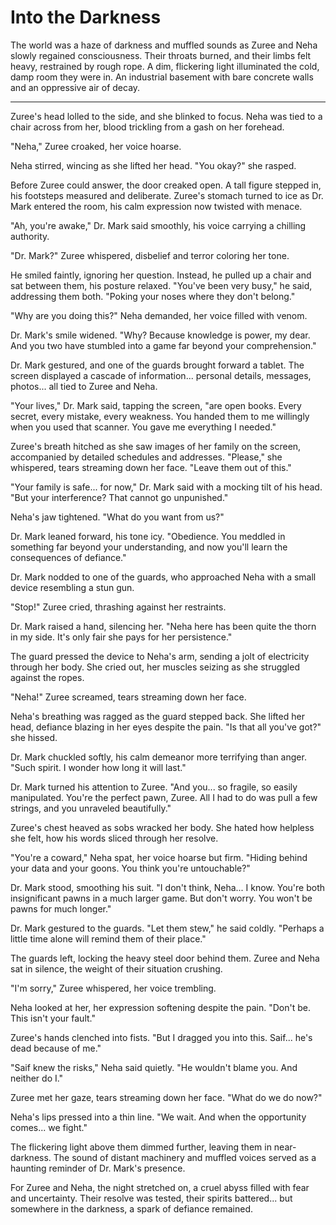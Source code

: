 # Into the Darkness  

The world was a haze of darkness and muffled sounds as Zuree and Neha slowly regained consciousness. Their throats burned, and their limbs felt heavy, restrained by rough rope. A dim, flickering light illuminated the cold, damp room they were in. An industrial basement with bare concrete walls and an oppressive air of decay.  

---

Zuree's head lolled to the side, and she blinked to focus. Neha was tied to a chair across from her, blood trickling from a gash on her forehead.  

"Neha," Zuree croaked, her voice hoarse.  

Neha stirred, wincing as she lifted her head. "You okay?" she rasped.  

Before Zuree could answer, the door creaked open. A tall figure stepped in, his footsteps measured and deliberate. Zuree's stomach turned to ice as Dr. Mark entered the room, his calm expression now twisted with menace.  

"Ah, you're awake," Dr. Mark said smoothly, his voice carrying a chilling authority.  

"Dr. Mark?" Zuree whispered, disbelief and terror coloring her tone.  

He smiled faintly, ignoring her question. Instead, he pulled up a chair and sat between them, his posture relaxed. "You've been very busy," he said, addressing them both. "Poking your noses where they don't belong."  

"Why are you doing this?" Neha demanded, her voice filled with venom.  

Dr. Mark's smile widened. "Why? Because knowledge is power, my dear. And you two have stumbled into a game far beyond your comprehension."  

Dr. Mark gestured, and one of the guards brought forward a tablet. The screen displayed a cascade of information... personal details, messages, photos... all tied to Zuree and Neha.  

"Your lives," Dr. Mark said, tapping the screen, "are open books. Every secret, every mistake, every weakness. You handed them to me willingly when you used that scanner. You gave me everything I needed."  

Zuree's breath hitched as she saw images of her family on the screen, accompanied by detailed schedules and addresses. "Please," she whispered, tears streaming down her face. "Leave them out of this."  

"Your family is safe... for now," Dr. Mark said with a mocking tilt of his head. "But your interference? That cannot go unpunished."  

Neha's jaw tightened. "What do you want from us?"  

Dr. Mark leaned forward, his tone icy. "Obedience. You meddled in something far beyond your understanding, and now you'll learn the consequences of defiance."  

Dr. Mark nodded to one of the guards, who approached Neha with a small device resembling a stun gun.  

"Stop!" Zuree cried, thrashing against her restraints.  

Dr. Mark raised a hand, silencing her. "Neha here has been quite the thorn in my side. It's only fair she pays for her persistence."  

The guard pressed the device to Neha's arm, sending a jolt of electricity through her body. She cried out, her muscles seizing as she struggled against the ropes.  

"Neha!" Zuree screamed, tears streaming down her face.  

Neha's breathing was ragged as the guard stepped back. She lifted her head, defiance blazing in her eyes despite the pain. "Is that all you've got?" she hissed.  

Dr. Mark chuckled softly, his calm demeanor more terrifying than anger. "Such spirit. I wonder how long it will last."  

Dr. Mark turned his attention to Zuree. "And you... so fragile, so easily manipulated. You're the perfect pawn, Zuree. All I had to do was pull a few strings, and you unraveled beautifully."  

Zuree's chest heaved as sobs wracked her body. She hated how helpless she felt, how his words sliced through her resolve.  

"You're a coward," Neha spat, her voice hoarse but firm. "Hiding behind your data and your goons. You think you're untouchable?"  

Dr. Mark stood, smoothing his suit. "I don't think, Neha... I know. You're both insignificant pawns in a much larger game. But don't worry. You won't be pawns for much longer."  

Dr. Mark gestured to the guards. "Let them stew," he said coldly. "Perhaps a little time alone will remind them of their place."  

The guards left, locking the heavy steel door behind them. Zuree and Neha sat in silence, the weight of their situation crushing.  

"I'm sorry," Zuree whispered, her voice trembling.  

Neha looked at her, her expression softening despite the pain. "Don't be. This isn't your fault."  

Zuree's hands clenched into fists. "But I dragged you into this. Saif... he's dead because of me."  

"Saif knew the risks," Neha said quietly. "He wouldn't blame you. And neither do I."  

Zuree met her gaze, tears streaming down her face. "What do we do now?"  

Neha's lips pressed into a thin line. "We wait. And when the opportunity comes... we fight."  

The flickering light above them dimmed further, leaving them in near-darkness. The sound of distant machinery and muffled voices served as a haunting reminder of Dr. Mark's presence.  

For Zuree and Neha, the night stretched on, a cruel abyss filled with fear and uncertainty. Their resolve was tested, their spirits battered... but somewhere in the darkness, a spark of defiance remained.  